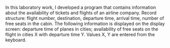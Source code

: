 In this laboratory work, I developed a program that contains information about the availability of tickets and flights of an airline company. 
Record structure: flight number, destination, departure time, arrival time, number of free seats in the cabin. 
The following information is displayed on the display screen: departure time of planes in cities; availability of free seats on the flight in cities X with departure time Y. Values ​​X, Y are entered from the keyboard.
